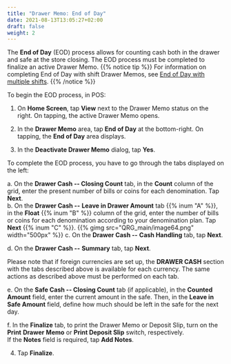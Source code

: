 ```yaml
---
title: "Drawer Memo: End of Day"
date: 2021-08-13T13:05:27+02:00
draft: false
weight: 2
---
```

The **End of Day** (EOD) process allows for counting cash both in the drawer and safe at the store closing. The EOD process must be completed to finalize an active Drawer Memo.
{{% notice tip %}}
For information on completing End of Day with shift Drawer Memos, see [End of Day with multiple shifts](https://twdocs.netlify.app/userdoc/pos/qrg/drawermemo/eod_with_multiple_shifts/).
{{% /notice %}}

To begin the EOD process, in POS:

1. On **Home Screen**, tap **View** next to the Drawer Memo status on the right. On tapping, the active Drawer Memo opens.

2. In the **Drawer Memo** area, tap **End of Day** at the bottom-right. On tapping, the **End of Day** area displays.

3. In the **Deactivate Drawer Memo** dialog, tap **Yes**.

To complete the EOD process, you have to go through the tabs displayed on the left:

a. On the **Drawer Cash -- Closing Count** tab, in the **Count** column of the grid, enter the present number of bills or coins for each denomination. Tap **Next**.  
b. On the **Drawer Cash --** **Leave in Drawer Amount** tab {{% inum "A" %}}, in the **Float** {{% inum "B" %}} column of the grid, enter the number of bills or coins for each denomination according to your denomination plan. Tap **Next** {{% inum "C" %}}.
{{% gimg src="QRG_main/image64.png" width="500px" %}}
c. On the **Drawer Cash --** **Cash Handling** tab, tap **Next**.

d. On the **Drawer Cash --** **Summary** tab, tap **Next**.

Please note that if foreign currencies are set up, the **DRAWER CASH** section with the tabs described above is available for each currency. The same actions as described above must be performed on each tab.

e. On the **Safe Cash -- Closing Count** tab (if applicable), in the **Counted Amount** field, enter the current amount in the safe. Then, in the **Leave in Safe Amount** field, define how much should be left in the safe for the next day.

f. In the **Finalize** tab, to print the Drawer Memo or Deposit Slip, turn on the **Print** **Drawer** **Memo** or **Print Deposit Slip** switch, respectively.  
If the **Notes** field is required, tap **Add Notes**.

4. Tap **Finalize**.